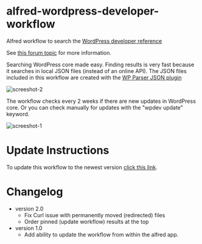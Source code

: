 # alfred-wordpress-developer-workflow
Alfred workflow to search the [WordPress developer reference](https://developer.wordpress.org/reference/)

See [this forum topic](http://www.alfredforum.com/topic/4321-wordpress-developer-reference/) for more information.

Searching WordPress core made easy. Finding results is very fast because it searches in local JSON files (instead of an online API).
The JSON files included in this workflow are created with the [WP Parser JSON plugin](https://github.com/keesiemeijer/wp-parser-json)

![screeshot-2](https://user-images.githubusercontent.com/1436618/27253218-ad22f4c0-5370-11e7-936d-43129b91f36f.png)

The workflow checks every 2 weeks if there are new updates in WordPress core. Or you can check manually for updates with the "wpdev update" keyword.

![screeshot-1](https://user-images.githubusercontent.com/1436618/27253217-aad88e32-5370-11e7-9a18-49cd60d5c540.png)

# Update Instructions
To update this workflow to the newest version [click this link](https://github.com/keesiemeijer/alfred-wordpress-developer-workflow/raw/master/wordpress-developer.alfredworkflow).

# Changelog
* version 2.0
	* Fix Curl issue with permanently moved (redirected) files
	* Order pinned (update workflow) results at the top
* version 1.0
	* Add ability to update the workflow from within the alfred app.
